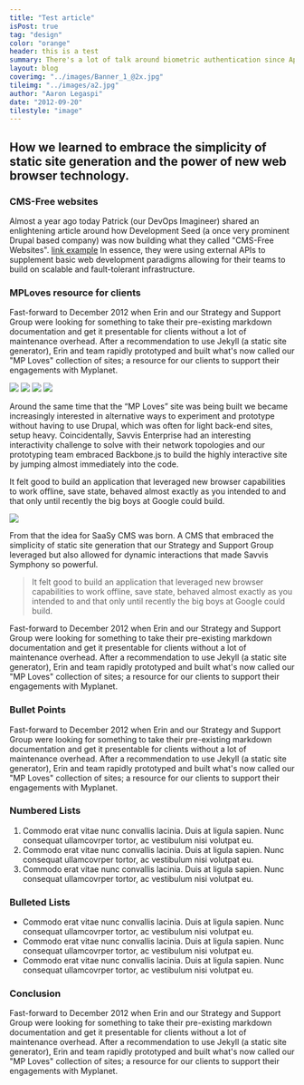 ```yaml
---
title: "Test article"
isPost: true
tag: "design"
color: "orange"
header: this is a test
summary: There's a lot of talk around biometric authentication since Apple introduced its newest iPhone, which will let users unlock their device with a fingerprint.
layout: blog
coverimg: "../images/Banner_1_@2x.jpg"
tileimg: "../images/a2.jpg"
author: "Aaron Legaspi"
date: "2012-09-20"
tilestyle: "image"
---
```


## How we learned to embrace the simplicity of static site generation and the power of new web browser technology.

### CMS-Free websites

Almost a year ago today Patrick (our DevOps Imagineer) shared an enlightening article around how Development Seed (a once very prominent Drupal based company) was now building what they called "CMS-Free Websites". [link example](http://google.com) In essence, they were using external APIs to supplement basic web development paradigms allowing for their teams to build on scalable and fault-tolerant infrastructure.

### MPLoves resource for clients

Fast-forward to December 2012 when Erin and our Strategy and Support Group were looking for something to take their pre-existing markdown documentation and get it presentable for clients without a lot of maintenance overhead. After a recommendation to use Jekyll (a static site generator), Erin and team rapidly prototyped and built what's now called our "MP Loves" collection of sites; a resource for our clients to support their engagements with Myplanet.

<div class="img_block">
	<img src="../images/img1.jpg"/>
	<img src="../images/img2.jpg"/>
	<img src="../images/img3.jpg"/>
	<img src="../images/img4.jpg"/>
</div>

Around the same time that the “MP Loves” site was being built we became increasingly interested in alternative ways to experiment and prototype without having to use Drupal, which was often for light back-end sites, setup heavy.  Coincidentally, Savvis Enterprise had an interesting interactivity challenge to solve with their network topologies and our prototyping team embraced Backbone.js to build the highly interactive site by jumping almost immediately into the code.

It felt good to build an application that leveraged new browser capabilities to work offline, save state, behaved almost exactly as you intended to and that only until recently the big boys at Google could build.

<img src="../images/img4.jpg"/>

From that the idea for SaaSy CMS was born. A CMS that embraced the simplicity of static site generation that our Strategy and Support Group leveraged but also allowed for dynamic interactions that made Savvis Symphony so powerful.

> It felt good to build an application that leveraged new browser capabilities to work offline, save state, behaved almost exactly as you intended to and that only until recently the big boys at Google could build.

Fast-forward to December 2012 when Erin and our Strategy and Support Group were looking for something to take their pre-existing markdown documentation and get it presentable for clients without a lot of maintenance overhead. After a recommendation to use Jekyll (a static site generator), Erin and team rapidly prototyped and built what's now called our "MP Loves" collection of sites; a resource for our clients to support their engagements with Myplanet.

### Bullet Points

Fast-forward to December 2012 when Erin and our Strategy and Support Group were looking for something to take their pre-existing markdown documentation and get it presentable for clients without a lot of maintenance overhead. After a recommendation to use Jekyll (a static site generator), Erin and team rapidly prototyped and built what's now called our "MP Loves" collection of sites; a resource for our clients to support their engagements with Myplanet.

### Numbered Lists

1. Commodo erat vitae nunc convallis lacinia. Duis at ligula sapien. Nunc consequat ullamcovrper tortor, ac vestibulum nisi volutpat eu.
2. Commodo erat vitae nunc convallis lacinia. Duis at ligula sapien. Nunc consequat ullamcovrper tortor, ac vestibulum nisi volutpat eu.
3. Commodo erat vitae nunc convallis lacinia. Duis at ligula sapien. Nunc consequat ullamcovrper tortor, ac vestibulum nisi volutpat eu.

### Bulleted Lists

- Commodo erat vitae nunc convallis lacinia. Duis at ligula sapien. Nunc consequat ullamcovrper tortor, ac vestibulum nisi volutpat eu.
- Commodo erat vitae nunc convallis lacinia. Duis at ligula sapien. Nunc consequat ullamcovrper tortor, ac vestibulum nisi volutpat eu.
- Commodo erat vitae nunc convallis lacinia. Duis at ligula sapien. Nunc consequat ullamcovrper tortor, ac vestibulum nisi volutpat eu.

### Conclusion

Fast-forward to December 2012 when Erin and our Strategy and Support Group were looking for something to take their pre-existing markdown documentation and get it presentable for clients without a lot of maintenance overhead. After a recommendation to use Jekyll (a static site generator), Erin and team rapidly prototyped and built what's now called our "MP Loves" collection of sites; a resource for our clients to support their engagements with Myplanet.